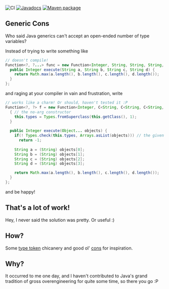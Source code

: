 ![CI](https://github.com/hanjos/genericcons/workflows/CI/badge.svg) [![Javadocs](https://img.shields.io/static/v1?label=Javadocs&message=0.4&color=informational&logo=read-the-docs)][v0.4] [![Maven package](https://img.shields.io/static/v1?label=Maven&message=0.4&color=orange&logo=apache-maven)](https://github.com/hanjos/genericcons/packages/611536)

Generic Cons
------------

Who said Java generics can't accept an open-ended number of type variables? 

Instead of trying to write something like

```java
// doesn't compile!
Function<?, ?...> func = new Function<Integer, String, String, String, String>() {
  public Integer execute(String a, String b, String c, String d) {
    return Math.max(a.length(), b.length(), c.length(), d.length());
  }
};
```

and raging at your compiler in vain and frustration, write

```java
// works like a charm! Or should, haven't tested it :P
Function<?, ?> f = new Function<Integer, C<String, C<String, C<String, String>>>>() {
  { // the no-arg constructor
    this.types = Types.fromSuperclass(this.getClass(), 1);
  }
  
  public Integer execute(Object... objects) {
    if(! Types.check(this.types, Arrays.asList(objects))) // the given objects don't match!
  	  return -1;
  	    
    String a = (String) objects[0];
    String b = (String) objects[1];
    String c = (String) objects[2];
    String d = (String) objects[3];

    return Math.max(a.length(), b.length(), c.length(), d.length());
  }
};
```

and be happy!


That's a lot of work!
---------------------

Hey, I never said the solution was pretty. Or useful :)


How?
----

Some [type token][1] chicanery and good ol' [cons][2] for inspiration.


Why?
----

It occurred to me one day, and I haven't contributed to Java's grand tradition of gross overengineering for quite some time, so there you go :P

[1]: http://gafter.blogspot.com/2006/12/super-type-tokens.html
[2]: http://en.wikipedia.org/wiki/Cons
[v0.1]: https://sbrubbles.org/genericcons/docs/0.1/apidocs/index.html
[v0.2]: https://sbrubbles.org/genericcons/docs/0.2/apidocs/index.html
[v0.3]: https://sbrubbles.org/genericcons/docs/0.3/apidocs/index.html
[v0.4]: https://sbrubbles.org/genericcons/docs/0.4/apidocs/index.html
